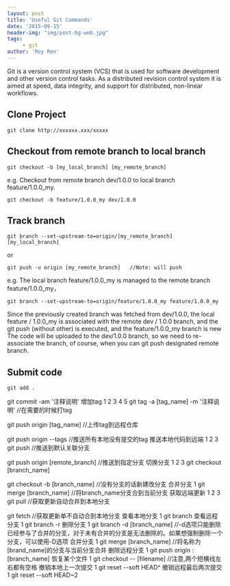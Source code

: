 ```yaml
---
layout: post
title: 'Useful Git Commands'
date: '2015-09-15'
header-img: "img/post-bg-web.jpg"
tags:
     - git
author: 'Roy Ren'
---
```


Git is a version control system (VCS) that is used for software development and other version control tasks. As a distributed revision control system it is aimed at speed, data integrity, and support for distributed, non-linear workflows.

## Clone Project

	git clone http://xxxxxx.xxx/xxxxx
	
## Checkout from remote branch to local branch

	git checkout -b [my_local_branch] [my_remote_branch]
	
e.g. Checkout from remote branch dev/1.0.0 to local branch feature/1.0.0_my.

	git checkout -b feature/1.0.0_my dev/1.0.0
	
## Track branch

	git branch --set-upstream-to=origin/[my_remote_branch] [my_local_branch]

or

	git push -u origin [my_remote_branch]   //Note: will push

e.g. The local branch feature/1.0.0_my is managed to the remote branch feature/1.0.0_my，

	git branch --set-upstream-to=origin/feature/1.0.0_my feature/1.0.0_my

Since the previously created branch was fetched from dev/1.0.0, the local feature / 1.0.0_my is associated with the remote dev / 1.0.0 branch, and the git push (without other) is executed, and the feature/1.0.0_my branch is new The code will be uploaded to the dev/1.0.0 branch, so we need to re-associate the branch, of course, when you can git push designated remote branch.

## Submit code

	git add .

git commit -am '注释说明'
增加tag
1
2
3
4
5
git tag -a [tag_name] -m '注释说明'   //在需要的时候打tag

git push origin [tag_name]  //上传tag到远程仓库

git push origin --tags  //推送所有本地没有提交的tag
推送本地代码到远端
1
2
3
git push  //推送到默认关联分支

git push origin [remote_branch]  //推送到指定分支
切换分支
1
2
3
git checkout [branch_name]

git checkout -b [branch_name] //没有分支的话新建改分支
合并分支
1
git merge [branch_name]   //将branch_name分支合到当前分支
获取远端更新
1
2
3
git pull  //获取更新自动合并到本地分支

git fetch //获取更新单不自动合到本地分支
查看本地分支
1
git branch
查看远程分支
1
git branch -r
删除分支
1
git branch -d [branch_name]  //-d选项只能删除已经参与了合并的分支，对于未有合并的分支是无法删除的。如果想强制删除一个分支，可以使用-D选项
合并分支
1
git merge [branch_name]  //将名称为[brand_name]的分支与当前分支合并
删除远程分支
1
git push origin :[branch_name]
恢复某个文件
1
git checkout -- [filename]  //注意,两个短横线左右都有空格
撤销本地上一次提交
1
git reset --soft HEAD^ 
撤销远程最后两次提交
1
git reset --soft HEAD~2 